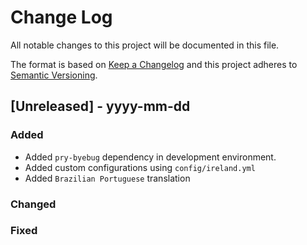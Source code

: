 # Change Log
All notable changes to this project will be documented in this file.

The format is based on [Keep a Changelog](http://keepachangelog.com/)
and this project adheres to [Semantic Versioning](http://semver.org/).

## [Unreleased] - yyyy-mm-dd

### Added
- Added `pry-byebug` dependency in development environment.
- Added custom configurations using `config/ireland.yml`
- Added `Brazilian Portuguese` translation
### Changed

### Fixed

